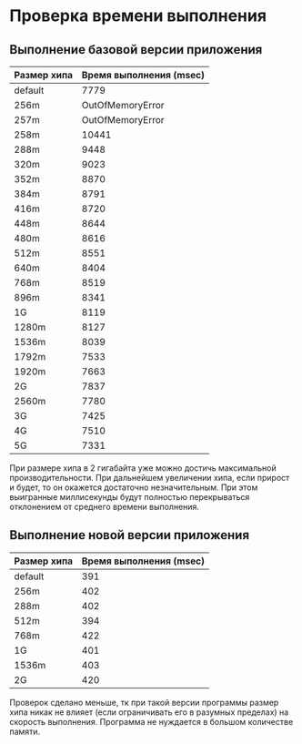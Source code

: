 ﻿# Проверка времени выполнения

## Выполнение базовой версии приложения

|Размер хипа|Время выполнения (msec)|
|---|---|
|default|7779|
|256m|OutOfMemoryError|
|257m|OutOfMemoryError|
|258m|10441|
|288m|9448|
|320m|9023|
|352m|8870|
|384m|8791|
|416m|8720|
|448m|8644|
|480m|8616|
|512m|8551|
|640m|8404|
|768m|8519|
|896m|8341|
|1G|8119|
|1280m|8127|
|1536m|8039|
|1792m|7533|
|1920m|7663|
|2G|7837|
|2560m|7780|
|3G|7425|
|4G|7510|
|5G|7331|

При размере хипа в 2 гигабайта уже можно достичь максимальной производительности. При дальнейшем увеличении хипа, если прирост и будет, то он окажется достаточно незначительным. При этом выигранные миллисекунды будут полностью перекрываться отклонением от среднего времени выполнения.

## Выполнение новой версии приложения

|Размер хипа|Время выполнения (msec)|
|---|---|
|default|391|
|256m|402|
|288m|402|
|512m|394|
|768m|422|
|1G|401|
|1536m|403|
|2G|420|

Проверок сделано меньше, тк при такой версии программы размер хипа никак не влияет (если ограничивать его в разумных пределах) на скорость выполнения. Программа не нуждается в большом количестве памяти.
